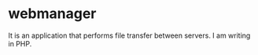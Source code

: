 # webmanager

It is an application that performs file transfer between servers.
I am writing in PHP.
